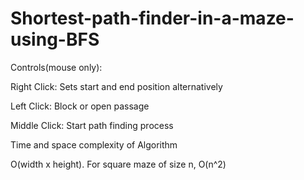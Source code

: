 # Shortest-path-finder-in-a-maze-using-BFS

Controls(mouse only):

Right Click: Sets start and end position alternatively  

Left Click: Block or open passage  

Middle Click: Start path finding process  

Time and space complexity of Algorithm

O(width x height). For square maze of size n, O(n^2)

